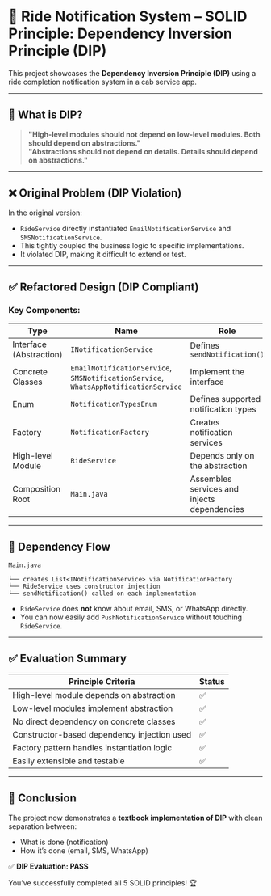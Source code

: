 # 🚕 Ride Notification System – SOLID Principle: Dependency Inversion Principle (DIP)

This project showcases the **Dependency Inversion Principle (DIP)** using a ride completion notification system in a cab service app.

---

## 📌 What is DIP?

> **"High-level modules should not depend on low-level modules. Both should depend on abstractions."**  
> **"Abstractions should not depend on details. Details should depend on abstractions."**

---

## ❌ Original Problem (DIP Violation)

In the original version:
- `RideService` directly instantiated `EmailNotificationService` and `SMSNotificationService`.
- This tightly coupled the business logic to specific implementations.
- It violated DIP, making it difficult to extend or test.

---

## ✅ Refactored Design (DIP Compliant)

### Key Components:

| Type                   | Name                        | Role                                           |
|------------------------|-----------------------------|------------------------------------------------|
| Interface (Abstraction)| `INotificationService`      | Defines `sendNotification()`                  |
| Concrete Classes       | `EmailNotificationService`, `SMSNotificationService`, `WhatsAppNotificationService` | Implement the interface |
| Enum                  | `NotificationTypesEnum`     | Defines supported notification types           |
| Factory               | `NotificationFactory`       | Creates notification services                  |
| High-level Module     | `RideService`               | Depends only on the abstraction                |
| Composition Root      | `Main.java`                 | Assembles services and injects dependencies    |

---

## 🧠 Dependency Flow

```
Main.java

└── creates List<INotificationService> via NotificationFactory
└── RideService uses constructor injection
└── sendNotification() called on each implementation
```

- `RideService` does **not** know about email, SMS, or WhatsApp directly.
- You can now easily add `PushNotificationService` without touching `RideService`.

---

## ✅ Evaluation Summary

| Principle Criteria                                   | Status |
|-----------------------------------------------------|--------|
| High-level module depends on abstraction            | ✅     |
| Low-level modules implement abstraction             | ✅     |
| No direct dependency on concrete classes            | ✅     |
| Constructor-based dependency injection used         | ✅     |
| Factory pattern handles instantiation logic         | ✅     |
| Easily extensible and testable                      | ✅     |

---

## 🏁 Conclusion

The project now demonstrates a **textbook implementation of DIP** with clean separation between:
- What is done (notification)
- How it’s done (email, SMS, WhatsApp)

✅ **DIP Evaluation: PASS**

You’ve successfully completed all 5 SOLID principles! 🏆

